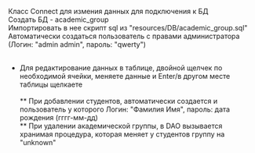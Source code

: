 Класс Connect для измения данных для подключения к БД<br>
Создать БД - academic_group<br>
Импортировать в нее скрипт sql из "resources/DB/academic_group.sql"<br>
Автоматически создаться пользователь с правами администратора (Логин: "admin admin", пароль: "qwerty")<br>
<br>
* Для редактирование данных в таблице, двойной щелчек по необходимой ячейки, меняете данные и Enter/в другом месте таблицы щелкаете
<br><br>
** При добавлении студентов, автоматически создается и пользователь у которого Логин: "Фамилия Имя", пароль: дата рождения (гггг-мм-дд)<br>
** При удалении  академической группы, в DAO вызывается хранимая процедура, которая меняет у студентов группу на "unknown"<br>
